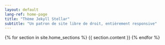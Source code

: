 ```yaml
---
layout: default
lang-ref: home-page
title: "Thème Jekyll Stellar"
subtitle: "Un patron de site libre de droit, entièrement responsive"
---
```

{% for section in site.home_sections %}
  {{ section.content }}
{% endfor %}
